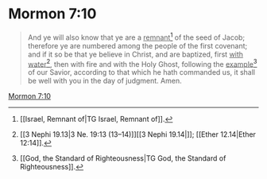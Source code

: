 # Mormon 7:10

> And ye will also know that ye are a <u>remnant</u>[^a] of the seed of Jacob; therefore ye are numbered among the people of the first covenant; and if it so be that ye believe in Christ, and are baptized, first <u>with water</u>[^b], then with fire and with the Holy Ghost, following the <u>example</u>[^c] of our Savior, according to that which he hath commanded us, it shall be well with you in the day of judgment. Amen.

[Mormon 7:10](https://www.churchofjesuschrist.org/study/scriptures/bofm/morm/7?lang=eng&id=p10#p10)


[^a]: [[Israel, Remnant of|TG Israel, Remnant of]].  
[^b]: [[3 Nephi 19.13|3 Ne. 19:13 (13–14)]][[3 Nephi 19.14|]]; [[Ether 12.14|Ether 12:14]].  
[^c]: [[God, the Standard of Righteousness|TG God, the Standard of Righteousness]].  
